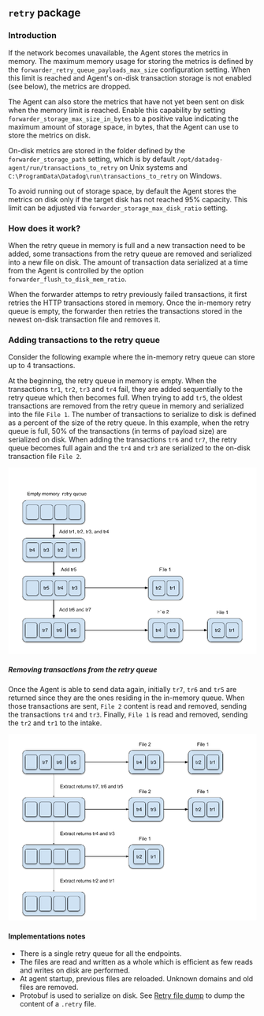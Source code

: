 ## `retry` package 
### Introduction

If the network becomes unavailable, the Agent stores the metrics in memory.
The maximum memory usage for storing the metrics is defined by the `forwarder_retry_queue_payloads_max_size` configuration setting. When this limit is reached and Agent's on-disk transaction storage is not enabled (see below), the metrics are dropped.

The Agent can also store the metrics that have not yet been sent on disk when the memory limit is reached.
Enable this capability by setting `forwarder_storage_max_size_in_bytes` to a positive value indicating the maximum amount of storage space, in bytes, that the Agent can use to store the metrics on disk.

On-disk metrics are stored in the folder defined by the `forwarder_storage_path` setting, which is by default `/opt/datadog-agent/run/transactions_to_retry` on Unix systems and `C:\ProgramData\Datadog\run\transactions_to_retry` on Windows.

To avoid running out of storage space, by default the Agent stores the metrics on disk only if the target disk has not reached 95% capacity. This limit can be adjusted via `forwarder_storage_max_disk_ratio` setting.

### How does it work?

When the retry queue in memory is full and a new transaction need to be added, some transactions from the retry queue are removed and serialized into a new file on disk. The amount of transaction data serialized at a time from the Agent is controlled by the option `forwarder_flush_to_disk_mem_ratio`.

When the forwarder attemps to retry previously failed transactions, it first retries the HTTP transactions stored in memory. Once the in-memory retry queue is empty, the forwarder then retries the transactions stored in the newest on-disk transaction file and removes it.

### Adding transactions to the retry queue

Consider the following example where the in-memory retry queue can store up to 4 transactions.

At the beginning, the retry queue in memory is empty. When the transactions `tr1`, `tr2`, `tr3` and `tr4` fail, they are added sequentially to the retry queue which then becomes full. When trying to add `tr5`, the oldest transactions are removed from the retry queue in memory and serialized into the file `File 1`. The number of transactions to serialize to disk is defined as a percent of the size of the retry queue. In this example, when the retry queue is full, 50% of the transactions (in terms of payload size) are serialized on disk. 
When adding the transactions `tr6` and `tr7`, the retry queue becomes full again and the `tr4` and `tr3` are serialized to the on-disk transaction file `File 2`.

![Adding transactions to the retry queue](images/Enqueue.png)

##### Removing transactions from the retry queue

Once the Agent is able to send data again, initially `tr7`, `tr6` and `tr5` are returned since they are the ones residing in the in-memory queue.
When those transactions are sent, `File 2` content is read and removed, sending the transactions `tr4` and `tr3`.
Finally, `File 1` is read and removed, sending the `tr2` and `tr1` to the intake.

![Removing transactions from the retry queue](images/Extract.png)

#### Implementations notes

* There is a single retry queue for all the endpoints.
* The files are read and written as a whole which is efficient as few reads and writes on disk are performed.
* At agent startup, previous files are reloaded. Unknown domains and old files are removed.
* Protobuf is used to serialize on disk. See [Retry file dump](https://github.com/DataDog/datadog-agent/blob/master/tools/retry_file_dump/README.md) to dump the content of a `.retry` file.
